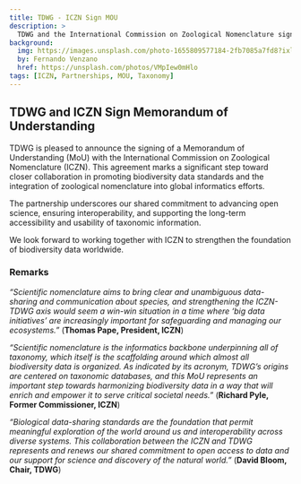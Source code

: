 ```yaml
---
title: TDWG - ICZN Sign MOU
description: >
  TDWG and the International Commission on Zoological Nomenclature sign an MOU
background:
  img: https://images.unsplash.com/photo-1655809577184-2fb7085a7fd8?ixlib=rb-4.0.3&ixid=MnwxMjA3fDB8MHxwaG90by1wYWdlfHx8fGVufDB8fHx8&auto=format&fit=crop&w=2970&q=80
  by: Fernando Venzano
  href: https://unsplash.com/photos/VMpIew0mHlo
tags: [ICZN, Partnerships, MOU, Taxonomy]
---
```


## TDWG and ICZN Sign Memorandum of Understanding

TDWG is pleased to announce the signing of a Memorandum of Understanding (MoU) with the International Commission on Zoological Nomenclature (ICZN). This agreement marks a significant step toward closer collaboration in promoting biodiversity data standards and the integration of zoological nomenclature into global informatics efforts.  

The partnership underscores our shared commitment to advancing open science, ensuring interoperability, and supporting the long-term accessibility and usability of taxonomic information.  

We look forward to working together with ICZN to strengthen the foundation of biodiversity data worldwide.

### Remarks

*“Scientific nomenclature aims to bring clear and unambiguous data-sharing and communication about species, and strengthening the ICZN-TDWG axis would seem a win-win situation in a time where ‘big data initiatives’ are increasingly important for safeguarding and managing our ecosystems.”*  (**Thomas Pape, President, ICZN**)

*“Scientific nomenclature is the informatics backbone underpinning all of taxonomy, which itself is the scaffolding around which almost all biodiversity data is organized. As indicated by its acronym, TDWG’s origins are centered on taxonomic databases, and this MoU represents an important step towards harmonizing biodiversity data in a way that will enrich and empower it to serve critical societal needs.”* (**Richard Pyle, Former Commissioner, ICZN**) 

*“Biological data-sharing standards are the foundation that permit meaningful exploration of the world around us and interoperability across diverse systems. This collaboration between the ICZN and TDWG represents and renews our shared commitment to open access to data and our support for science and discovery of the natural world.”* (**David Bloom, Chair, TDWG**)

